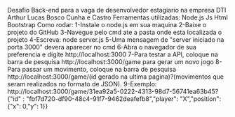 Desafio Back-end para a vaga de desenvolvedor estagiario na empresa DTI
Arthur Lucas Bosco Cunha e Castro
Ferramentas utilizadas:
Node.js
Js
Html
Bootstrap
Como rodar:
    1-Instale o node.js em sua maquina
    2-Baixe o projeto do GitHub
    3-Navegue pelo cmd ate a pasta onde esta localizada o projeto
    4-Escreva: node server.js
    5-Uma mensagem de "server iniciado na porta 3000" devera aparecer no cmd
    6-Abra o navegador de sua preferencia e digite http://localhost:3000
    7-Para testar a API, coloque na barra de pesquisa http://localhost:3000/game para gerar um novo jogo
    8-Para passar um movimento, coloque na barra de pesquisa http://localhost:3000/game/(id gerado na ultima pagina)?(movimentos que seram realizados no formato de JSON).
    9-Exemplo: http://localhost:3000/game/31ea92a5-0222-4313-98d7-56741ea63b45?{"id" : "fbf7d720-df90-48c4-91f7-9462deafefb8","player": "X","position": {"x": 0,"y": 1}}